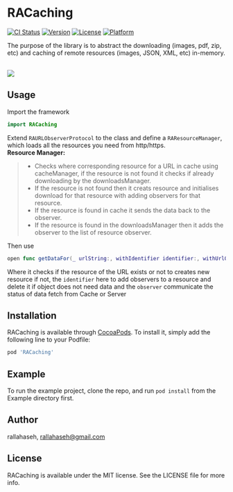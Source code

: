 # RACaching

[![CI Status](http://img.shields.io/travis/rallahaseh/RACaching.svg?style=flat)](https://travis-ci.org/rallahaseh/RACaching)
[![Version](https://img.shields.io/cocoapods/v/RACaching.svg?style=flat)](http://cocoapods.org/pods/RACaching)
[![License](https://img.shields.io/cocoapods/l/RACaching.svg?style=flat)](http://cocoapods.org/pods/RACaching)
[![Platform](https://img.shields.io/cocoapods/p/RACaching.svg?style=flat)](http://cocoapods.org/pods/RACaching)

The purpose of the library is to abstract the downloading (images, pdf, zip, etc) and caching of remote resources (images, JSON, XML, etc) in-memory.

<br>
<img src="https://media.giphy.com/media/3otWpsDZJezKeT6bCw/giphy.gif"/>
<br>

## Usage
Import the framework

```swift
import RACaching
```

Extend `RAURLObserverProtocol` to the class and define a `RAResourceManager`, which loads all the resources you need from http/https.
<br>
**Resource Manager:**
> - Checks where corresponding resource for a URL in cache using cacheManager, if the resource is not found it checks if already downloading by the downloadsManager.
> - If the resource is not found then it creats resource and initialises download for that resource with adding observers for that resource.
> - If the resource is found in cache it sends the data back to the observer.
> - If the resource is found in the downloadsManager then it adds the observer to the list of resource observer.

Then use 
```swift
open func getDataFor(_ urlString:, withIdentifier identifier:, withUrlObserver observer:)
```
Where it checks if the resource of the URL exists or not to creates new resource if not, the `identifier` here to add observers to a resource and delete it if object does not need data and the `observer` communicate the status of data fetch from Cache or Server

## Installation

RACaching is available through [CocoaPods](http://cocoapods.org). To install
it, simply add the following line to your Podfile:

```ruby
pod 'RACaching'
```

## Example

To run the example project, clone the repo, and run `pod install` from the Example directory first.

## Author

rallahaseh, rallahaseh@gmail.com

## License

RACaching is available under the MIT license. See the LICENSE file for more info.
